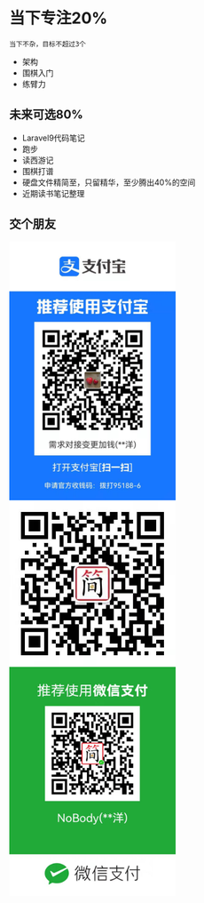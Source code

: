 # 当下专注20%

```tip
当下不杂，目标不超过3个
```

* 架构
* 围棋入门
* 练臂力

## 未来可选80%

* Laravel9代码笔记
* 跑步
* 读西游记
* 围棋打谱
* 硬盘文件精简至，只留精华，至少腾出40%的空间
* 近期读书笔记整理


## 交个朋友
<img src="./img/alipay.jpg" width = "300" alt="支付宝" align=center />
<img src="./img/wechatAvata.jpg" width = "300" alt="微信" align=center />
<img src="./img/wechatPay.jpg" width = "300" alt="微信" align=center />


